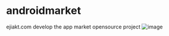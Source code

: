 # androidmarket
ejiakt.com develop the app market opensource project
![image](http://7bv9et.com1.z0.glb.clouddn.com/屏幕快照%202015-07-19%20下午1.57.45.png) 
